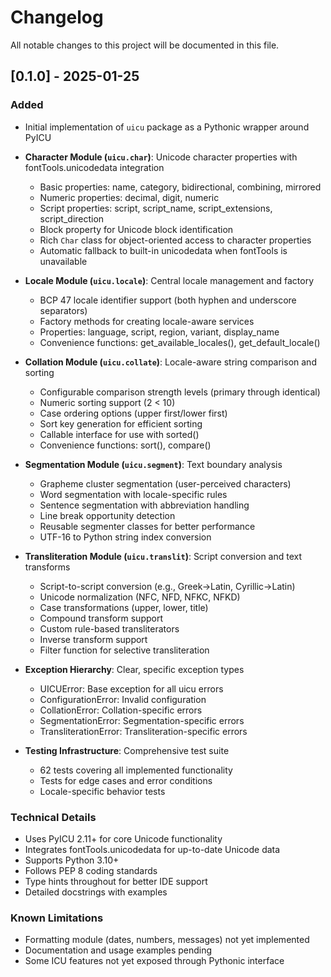 # Changelog

All notable changes to this project will be documented in this file.

## [0.1.0] - 2025-01-25

### Added

- Initial implementation of `uicu` package as a Pythonic wrapper around PyICU
- **Character Module (`uicu.char`)**: Unicode character properties with fontTools.unicodedata integration
  - Basic properties: name, category, bidirectional, combining, mirrored
  - Numeric properties: decimal, digit, numeric
  - Script properties: script, script_name, script_extensions, script_direction
  - Block property for Unicode block identification
  - Rich `Char` class for object-oriented access to character properties
  - Automatic fallback to built-in unicodedata when fontTools is unavailable
  
- **Locale Module (`uicu.locale`)**: Central locale management and factory
  - BCP 47 locale identifier support (both hyphen and underscore separators)
  - Factory methods for creating locale-aware services
  - Properties: language, script, region, variant, display_name
  - Convenience functions: get_available_locales(), get_default_locale()
  
- **Collation Module (`uicu.collate`)**: Locale-aware string comparison and sorting
  - Configurable comparison strength levels (primary through identical)
  - Numeric sorting support (2 < 10)
  - Case ordering options (upper first/lower first)
  - Sort key generation for efficient sorting
  - Callable interface for use with sorted()
  - Convenience functions: sort(), compare()
  
- **Segmentation Module (`uicu.segment`)**: Text boundary analysis
  - Grapheme cluster segmentation (user-perceived characters)
  - Word segmentation with locale-specific rules
  - Sentence segmentation with abbreviation handling
  - Line break opportunity detection
  - Reusable segmenter classes for better performance
  - UTF-16 to Python string index conversion
  
- **Transliteration Module (`uicu.translit`)**: Script conversion and text transforms
  - Script-to-script conversion (e.g., Greek→Latin, Cyrillic→Latin)
  - Unicode normalization (NFC, NFD, NFKC, NFKD)
  - Case transformations (upper, lower, title)
  - Compound transform support
  - Custom rule-based transliterators
  - Inverse transform support
  - Filter function for selective transliteration
  
- **Exception Hierarchy**: Clear, specific exception types
  - UICUError: Base exception for all uicu errors
  - ConfigurationError: Invalid configuration
  - CollationError: Collation-specific errors
  - SegmentationError: Segmentation-specific errors
  - TransliterationError: Transliteration-specific errors
  
- **Testing Infrastructure**: Comprehensive test suite
  - 62 tests covering all implemented functionality
  - Tests for edge cases and error conditions
  - Locale-specific behavior tests
  
### Technical Details

- Uses PyICU 2.11+ for core Unicode functionality
- Integrates fontTools.unicodedata for up-to-date Unicode data
- Supports Python 3.10+
- Follows PEP 8 coding standards
- Type hints throughout for better IDE support
- Detailed docstrings with examples

### Known Limitations

- Formatting module (dates, numbers, messages) not yet implemented
- Documentation and usage examples pending
- Some ICU features not yet exposed through Pythonic interface
